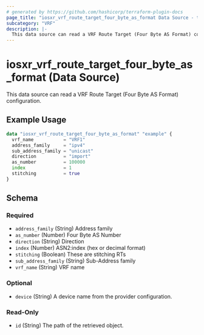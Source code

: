 ```yaml
---
# generated by https://github.com/hashicorp/terraform-plugin-docs
page_title: "iosxr_vrf_route_target_four_byte_as_format Data Source - terraform-provider-iosxr"
subcategory: "VRF"
description: |-
  This data source can read a VRF Route Target (Four Byte AS Format) configuration.
---
```


# iosxr_vrf_route_target_four_byte_as_format (Data Source)

This data source can read a VRF Route Target (Four Byte AS Format) configuration.

## Example Usage

```terraform
data "iosxr_vrf_route_target_four_byte_as_format" "example" {
  vrf_name           = "VRF1"
  address_family     = "ipv4"
  sub_address_family = "unicast"
  direction          = "import"
  as_number          = 100000
  index              = 1
  stitching          = true
}
```

<!-- schema generated by tfplugindocs -->
## Schema

### Required

- `address_family` (String) Address family
- `as_number` (Number) Four Byte AS Number
- `direction` (String) Direction
- `index` (Number) ASN2:index (hex or decimal format)
- `stitching` (Boolean) These are stitching RTs
- `sub_address_family` (String) Sub-Address family
- `vrf_name` (String) VRF name

### Optional

- `device` (String) A device name from the provider configuration.

### Read-Only

- `id` (String) The path of the retrieved object.


